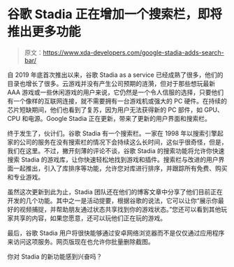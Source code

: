 # 谷歌 Stadia 正在增加一个搜索栏，即将推出更多功能

> 原文：<https://www.xda-developers.com/google-stadia-adds-search-bar/>

自 2019 年底首次推出以来，谷歌 Stadia as a service 已经成熟了很多，他们的目录也增长了很多。云游戏并没有产生公司预期的涟漪，但对于那些想玩最新 AAA 游戏或一些休闲游戏的用户来说，它仍然是一个令人信服的选择，只要他们有一个像样的互联网连接，就不需要拥有一台游戏机或强大的 PC 硬件。在持续的芯片短缺期间，他们也看到了复苏，因为用户无法获得新的 PC 部件，如 GPU、CPU 和电源。Google Stadia 正在更新，带来了更新的用户界面和搜索栏。

终于发生了，伙计们。谷歌 Stadia 有一个搜索栏。一家在 1998 年以搜索引擎起家的公司的服务在没有搜索栏的情况下会持续这么长时间，这似乎很奇怪，但是，我们在这里。不过，撇开刻薄的评论不谈，谷歌 Stadia 的搜索功能将允许你快速搜索 Stadia 的游戏库，让你快速轻松地找到游戏和插件。搜索栏与改进的用户界面一起推出，引入了库排序等功能，允许您对库进行排序，并跟踪所有免费、购买和专业游戏。

虽然这次更新到此为止，Stadia 团队还在他们的博客文章中分享了他们目前正在开发的几个功能。其中之一是活动提要，根据谷歌的说法，它可以让你“展示你最好的视频捕捉，并帮助朋友通过状态共享找到你的游戏状态。”您还可以看到其他玩家共享的内容，如果您愿意，还可以玩他们正在玩的游戏。

最后，谷歌 Stadia 用户将很快能够通过安卓网络浏览器而不是仅仅通过应用程序来访问这项服务。网页版现在也允许你批量删除截图。

你对 Stadia 的新功能感到兴奋吗？